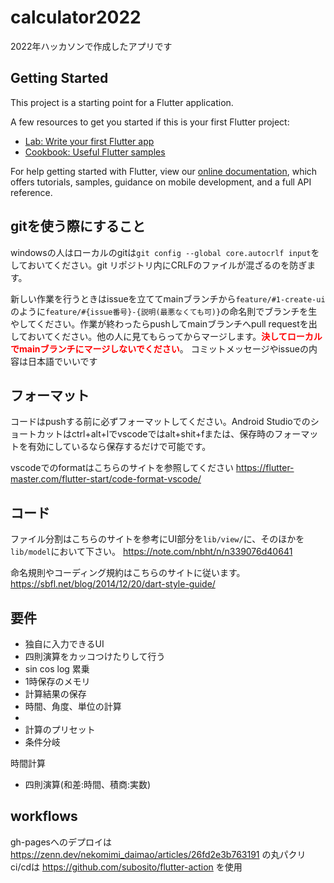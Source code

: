 # calculator2022

2022年ハッカソンで作成したアプリです

## Getting Started

This project is a starting point for a Flutter application.

A few resources to get you started if this is your first Flutter project:

- [Lab: Write your first Flutter app](https://flutter.dev/docs/get-started/codelab)
- [Cookbook: Useful Flutter samples](https://flutter.dev/docs/cookbook)

For help getting started with Flutter, view our
[online documentation](https://flutter.dev/docs), which offers tutorials,
samples, guidance on mobile development, and a full API reference.

## gitを使う際にすること

windowsの人はローカルのgitは`git config --global core.autocrlf input`をしておいてください。git リポジトリ内にCRLFのファイルが混ざるのを防ぎます。

新しい作業を行うときはissueを立ててmainブランチから`feature/#1-create-ui`のように`feature/#{issue番号}-{説明(最悪なくても可)}`の命名則でブランチを生やしてください。作業が終わったらpushしてmainブランチへpull requestを出しておいてください。他の人に見てもらってからマージします。<span style="color:red;">**決してローカルでmainブランチにマージしないでください**</span>。
コミットメッセージやissueの内容は日本語でいいです

## フォーマット

コードはpushする前に必ずフォーマットしてください。Android Studioでのショートカットはctrl+alt+lでvscodeではalt+shit+fまたは、保存時のフォーマットを有効にしているなら保存するだけで可能です。

vscodeでのformatはこちらのサイトを参照してください
https://flutter-master.com/flutter-start/code-format-vscode/

## コード

ファイル分割はこちらのサイトを参考にUI部分を`lib/view/`に、そのほかを`lib/model`において下さい。
https://note.com/nbht/n/n339076d40641

命名規則やコーディング規約はこちらのサイトに従います。
https://sbfl.net/blog/2014/12/20/dart-style-guide/

## 要件

- 独自に入力できるUI
- 四則演算をカッコつけたりして行う
- sin cos log 累乗
- 1時保存のメモリ
- 計算結果の保存
- 時間、角度、単位の計算
- 
- 計算のプリセット
- 条件分岐

時間計算
- 四則演算(和差:時間、積商:実数)

## workflows

gh-pagesへのデプロイは https://zenn.dev/nekomimi_daimao/articles/26fd2e3b763191 の丸パクリ
ci/cdは https://github.com/subosito/flutter-action を使用